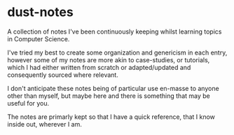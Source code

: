 # dust-notes

A collection of notes I've been continuously keeping whilst learning topics in Computer Science. 

I've tried my best to create some organization and genericism in each entry, however some of my notes are more akin to case-studies, or tutorials, which I had either written from scratch or adapted/updated and consequently sourced where relevant.

I don't anticipate these notes being of particular use en-masse to anyone other than myself, but maybe here and there is something that may be useful for you.

The notes are primarly kept so that I have a quick reference, that I know inside out, wherever I am.